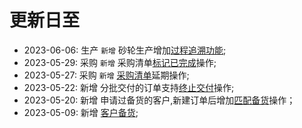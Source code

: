 # 更新日至

- 2023-06-06: 生产 `新增` 砂轮生产增加[过程追溯功能][gwp-trace];
- 2023-05-29: 采购 `新增` 采购清单[标记已完成][demand-item-mark-completed]操作;
- 2023-05-27: 采购 `新增` [采购清单][demand-item]延期操作;
- 2023-05-22: 新增 分批交付的订单支持[终止交付][order-end]操作;
- 2023-05-20: 新增 申请过备货的客户,新建订单后增加[匹配备货][order-match-hoard]操作；
- 2023-05-09: 新增 [客户备货][customer-hoard];

[customer-hoard]: customer/hoard.md
[order-end]: order/end.md
[order-match-hoard]: order/match-hoard.md
[demand-item]: purchasing/demand-item.md
[demand-item-mark-completed]: purchasing/demand-item.md#biao-ji-yi-wan-cheng
[gwp-trace]: grinding-wheel-production/trace.md
